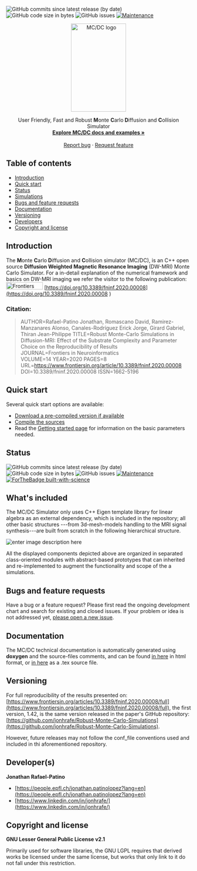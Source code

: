 ![GitHub commits since latest release (by date)](https://img.shields.io/github/commits-since/jonhrafe/MCDC_Simulator_public/1.42)
![GitHub code size in bytes](https://img.shields.io/github/languages/code-size/jonhrafe/MCDC_Simulator_public)
![GitHub issues](https://img.shields.io/github/issues/jonhrafe/MCDC_Simulator_public)
[![Maintenance](https://img.shields.io/badge/Maintained%3F-yes-green.svg)](https://github.com/jonhrafe/MCDC_Simulator_public/graphs/commit-activity)


<p align="center">
  <a href="https://www.frontiersin.org/articles/10.3389/fninf.2020.00008/">
    <img src="https://user-images.githubusercontent.com/4105920/68854670-d2f40280-06dc-11ea-8b45-9253fb6eec41.png" alt="MC/DC logo" width="150" height="240">
  </a>
</p>
<p align="center">
  User Friendly, Fast and Robust <strong>M</strong>onte <strong>C</strong>arlo<strong> D</strong>iffusion and <strong>C</strong>ollision Simulator
  <br>
  <a href="https://github.com/jonhrafe/MCDC_Simulator_public/tree/master/doc"><strong>Explore MC/DC docs and examples »</strong></a>
  <br>
  <br>
  <a href="https://github.com/jonhrafe/MCDC_Simulator_public/issues">Report bug</a>
  ·
  <a href="https://github.com/jonhrafe/MCDC_Simulator_public/projects/1">Request feature</a>
</p>


## Table of contents
- [Introduction](#introduction)
- [Quick start](#quick-start)
- [Status](#status)
- [Simulations](#whats-included)
- [Bugs and feature requests](#bugs-and-feature-requests)
- [Documentation](#documentation)
- [Versioning](#versioning)
- [Developers](#developers)
- [Copyright and license](#copyright-and-license)

## Introduction
The <strong>M</strong>onte <strong>C</strong>arlo<strong> D</strong>iffusion and <strong>C</strong>ollision simulator (MC/DC), is an C++ open source **Diffusion Weighted Magnetic Resonance Imaging** (DW-MRI) Monte Carlo Simulator. For a in-detail explanation of the numerical framework and basics on DW-MRI imaging we refer the visitor to the following publication:  <img src="https://www.frontiersin.org/Areas/Home/Content/Images/logo-home.svg" alt="Frontiers" width="100" height="20"></a>  [https://doi.org/10.3389/fninf.2020.00008](https://doi.org/10.3389/fninf.2020.00008 ) 

### Citation: 

> AUTHOR=Rafael-Patino Jonathan, Romascano David, Ramirez-Manzanares
> Alonso, Canales-Rodríguez Erick Jorge, Girard Gabriel, Thiran
> Jean-Philippe 
> TITLE=Robust Monte-Carlo Simulations in Diffusion-MRI:
> Effect of the Substrate Complexity and Parameter Choice on the
> Reproducibility of Results   
> JOURNAL=Frontiers in Neuroinformatics    
> VOLUME=14       YEAR=2020 PAGES=8   
> URL=https://www.frontiersin.org/article/10.3389/fninf.2020.00008     
> DOI=10.3389/fninf.2020.00008     ISSN=1662-5196


## Quick start
Several quick start options are available:

 - [Download a pre-compiled version if available](https://github.com/jonhrafe/Robust-Monte-Carlo-Simulations/releases)
 - [Compile the sources](https://github.com/jonhrafe/MCDC_Simulator_public/blob/master/compile.sh)
 - Read the [Getting started page](https://github.com/jonhrafe/MCDC_Simulator_public/tree/master/doc) for information on the basic parameters needed.

## Status
![GitHub commits since latest release (by date)](https://img.shields.io/github/commits-since/jonhrafe/MCDC_Simulator_public/1.42)
![GitHub code size in bytes](https://img.shields.io/github/languages/code-size/jonhrafe/MCDC_Simulator_public)
![GitHub issues](https://img.shields.io/github/issues/jonhrafe/MCDC_Simulator_public)
[![Maintenance](https://img.shields.io/badge/Maintained%3F-yes-green.svg)](https://github.com/jonhrafe/MCDC_Simulator_public/graphs/commit-activity)
[![ForTheBadge built-with-science](http://ForTheBadge.com/images/badges/built-with-science.svg)](https://www.frontiersin.org/articles/10.3389/fninf.2020.00008/full)

## What's included

The MC/DC Simulator only uses C++ Eigen template library for linear algebra as an external dependency, which is included in the repository; all other basic structures ---from 3d-mesh-models handling to the MRI signal synthesis---are built from scratch in the following hierarchical structure.  

![enter image description here](https://user-images.githubusercontent.com/4105920/68950663-e9718b00-07bc-11ea-8b27-db16733c103c.png)

All the displayed components depicted above are organized in separated class-oriented modules with abstract-based prototypes that can inherited and  re-implemented to augment the functionality and scope of the a simulations. 

## Bugs and feature requests

Have a bug or a feature request? Please first read the ongoing development chart and search for existing and closed issues. If your problem or idea is not addressed yet, [please open a new issue](https://github.com/jonhrafe/MCDC_Simulator_public/issues).

## Documentation

The MC/DC technical documentation is automatically generated using **doxygen** and the source-files comments, and can be found [in here](https://github.com/jonhrafe/MCDC_Simulator_public/blob/master/doc/html/index.html) in html format, or [in here](https://github.com/jonhrafe/MCDC_Simulator_public/tree/master/doc/latex) as a .tex source file.

## Versioning

For full reproducibility of the results presented on: [https://www.frontiersin.org/articles/10.3389/fninf.2020.00008/full](https://www.frontiersin.org/articles/10.3389/fninf.2020.00008/full), the first version, 1.42, is the same version released in the paper's GitHub repository:  [https://github.com/jonhrafe/Robust-Monte-Carlo-Simulations](https://github.com/jonhrafe/Robust-Monte-Carlo-Simulations). 

However, future releases may not follow the conf_file conventions used and included in thi aforementioned repository. 

## Developer(s)

**Jonathan Rafael-Patino**
- [https://people.epfl.ch/jonathan.patinolopez?lang=en](https://people.epfl.ch/jonathan.patinolopez?lang=en)
- [https://www.linkedin.com/in/jonhrafe/](https://www.linkedin.com/in/jonhrafe/)


## Copyright and license

**GNU Lesser General Public License v2.1**

Primarily used for software libraries, the GNU LGPL requires that derived works be licensed under the same license, but works that only link to it do not fall under this restriction. 
